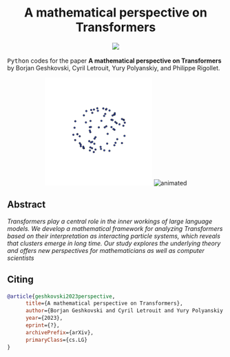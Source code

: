 <!-- Title -->
<h1 align="center">
  A mathematical perspective on Transformers
</h1>

<p align="center">
  <a href="https://arxiv.org/abs/?">
  <img src="https://zenodo.org/badge/DOI/arxiv.org/abs/?.svg">
  </a>
</p>

<tt>Python</tt> codes for the paper 
**A mathematical perspective on Transformers** by Borjan Geshkovski, Cyril Letrouit, Yury Polyanskiy, and Philippe Rigollet. 



<p align="center">
  <img src="movies/1.gif" alt="animated" width="250"/>
  <img src="movies/2.gif" alt="animated" width="250"/>
</p>


## Abstract

*Transformers play a central role in the inner workings of large language models. We develop a mathematical framework for analyzing Transformers based on their interpretation as interacting particle systems, which reveals that clusters emerge in long time. Our study explores the underlying theory and offers new perspectives for mathematicians as well as computer scientists*

## Citing

```bibtex
@article{geshkovski2023perspective,
      title={A mathematical perspective on Transformers}, 
      author={Borjan Geshkovski and Cyril Letrouit and Yury Polyanskiy and Philippe Rigollet},
      year={2023},
      eprint={?},
      archivePrefix={arXiv},
      primaryClass={cs.LG}
}
```

